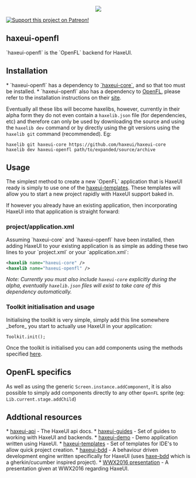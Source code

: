 <p align="center">
  <img src="https://dl.dropboxusercontent.com/u/26678671/haxeui2-warning.png"/>
</p>

<a href="https://www.patreon.com/haxeui"><img src="https://dl.dropboxusercontent.com/u/26678671/patreon_button.png" title="Support this project on Patreon!"/></a>

<h2>haxeui-openfl</h2>
`haxeui-openfl` is the `OpenFL` backend for HaxeUI.

<h2>Installation</h2>
 * `haxeui-openfl` has a dependency to <a href="https://github.com/haxeui/haxeui-core">`haxeui-core`</a>, and so that too must be installed.
 * `haxeui-openfl` also has a dependency to <a href="http://www.openfl.org/">OpenFL</a>, please refer to the installation instructions on their <a href="http://www.openfl.org/">site</a>.
 
Eventually all these libs will become haxelibs, however, currently in their alpha form they do not even contain a `haxelib.json` file (for dependencies, etc) and therefore can only be used by downloading the source and using the `haxelib dev` command or by directly using the git versions using the `haxelib git` command (recommended). Eg:

```
haxelib git haxeui-core https://github.com/haxeui/haxeui-core
haxelib dev haxeui-openfl path/to/expanded/source/archive
```

<h2>Usage</h2>
The simplest method to create a new `OpenFL` application that is HaxeUI ready is simply to use one of the <a href="https://github.com/haxeui/haxeui-templates">haxeui-templates</a>. These templates will allow you to start a new project rapidly with HaxeUI support baked in. 

If however you already have an existing application, then incorporating HaxeUI into that application is straight forward:

<h3>project/application.xml</h3>
Assuming `haxeui-core` and `haxeui-openfl` have been installed, then adding HaxeUI to your existing application is as simple as adding these two lines to your `project.xml` or your `application.xml`:

```xml
<haxelib name="haxeui-core" />
<haxelib name="haxeui-openfl" />
```

_Note: Currently you must also include `haxeui-core` explicitly during the alpha, eventually `haxelib.json` files will exist to take care of this dependency automatically._ 

<h3>Toolkit initialisation and usage</h3>
Initialising the toolkit is very simple, simply add this line somewhere _before_ you start to actually use HaxeUI in your application:

```
Toolkit.init();
```
Once the toolkit is initialised you can add components using the methods specified <a href="https://github.com/haxeui/haxeui-core#adding-components-using-haxe-code">here</a>.

<h2>OpenFL specifics</h2>

As well as using the generic `Screen.instance.addComponent`, it is also possible to simply add components directly to any other `OpenFL` sprite (eg: `Lib.current.stage.addChild`)

<h2>Addtional resources</h2>
* <a href="http://haxeui.github.io/haxeui-api/">haxeui-api</a> - The HaxeUI api docs.
* <a href="https://github.com/haxeui/haxeui-guides">haxeui-guides</a> - Set of guides to working with HaxeUI and backends.
* <a href="https://github.com/haxeui/haxeui-demo">haxeui-demo</a> - Demo application written using HaxeUI.
* <a href="https://github.com/haxeui/haxeui-templates">haxeui-templates</a> - Set of templates for IDE's to allow quick project creation.
* <a href="https://github.com/haxeui/haxeui-bdd">haxeui-bdd</a> - A behaviour driven development engine written specifically for HaxeUI (uses <a href="https://github.com/haxeui/haxe-bdd">haxe-bdd</a> which is a gherkin/cucumber inspired project).
* <a href="https://www.youtube.com/watch?v=L8J8qrR2VSg&feature=youtu.be">WWX2016 presentation</a> - A presentation given at WWX2016 regarding HaxeUI.

